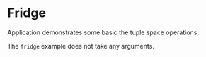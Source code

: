 # Fridge

Application demonstrates some basic the tuple space operations.

The `fridge` example does not take any arguments.
